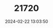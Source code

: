 ---
title: "21720"
category: "Thaumatogryllus variegatus"
draft: false
date: 2024-02-22 13:03:50
languages:
  English: ["Kauai Thin-footed Bush Cricket"]
---